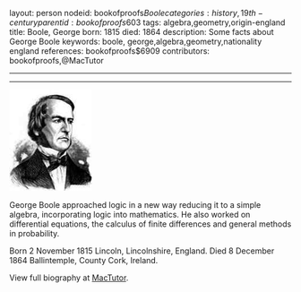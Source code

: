 layout: person
nodeid: bookofproofs$Boole
categories: history,19th-century
parentid: bookofproofs$603
tags: algebra,geometry,origin-england
title: Boole, George
born: 1815
died: 1864
description: Some facts about George Boole
keywords: boole, george,algebra,geometry,nationality england
references: bookofproofs$6909
contributors: bookofproofs,@MacTutor

---


---

![Boole.jpg](https://github.com/bookofproofs/bookofproofs.github.io/blob/main/_sources/_assets/images/portraits/Boole.jpg?raw=true)

George Boole approached logic in a new way reducing it to a simple algebra, incorporating logic into mathematics. He also worked on differential equations, the calculus of finite differences and general methods in probability.

Born 2 November 1815 Lincoln, Lincolnshire, England. Died 8 December 1864 Ballintemple, County Cork, Ireland.


View full biography at [MacTutor](https://mathshistory.st-andrews.ac.uk/Biographies/Boole/).